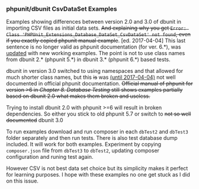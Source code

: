### phpunit/dbunit CsvDataSet Examples

Examples showing differences between version 2.0 and 3.0 of dbunit in importing CSV files as initial data sets. ~~And explaining why you get `Error: Class 'PHPUnit_Extensions_Database_DataSet_CsvDataSet' not found`, even if you exactly copied phpunit manual example~~. [ed. 2017-04-04] This last sentence is no longer valid as phpunit documentation (for ver. 6.\*), was [updated](https://github.com/sebastianbergmann/phpunit-documentation/pull/428) with new working examples. The point is not to use class names from dbunit 2.\* (phpunit 5.\*) in dbunit 3.\* (phpunit 6.\*) based tests.

dbunit in version 3.0 switched to using namespaces and that allowed for much shorter class names, but this ~~is~~ was [(until 2017-04-04)](https://github.com/sebastianbergmann/phpunit-documentation/pull/428) not well documented in official phpunit documentation. ~~Official manual of phpunit for version >6 in *Chapter 8. Database Testing* still shows examples partially based on dbunit 2.0 what makes them broken and useless.~~

Trying to install dbunit 2.0 with phpunit >=6 will result in broken dependencies. So either you stick to old phpunit 5.7 or switch to ~~not so well documented~~ dbunit 3.0

To run examples download and run composer in each `dbTest2` and `dbTest3` folder separately and then run tests. There is also test database dump included. It will work for both examples. Experiment by copying `composer.json` file from `dbTest3` to `dbTest2`, updating composer configuration and runing test again.

However CSV is not best data set choice but its simplicity makes it perfect for learning purposes. I hope with these examples no one get stuck as I did on this issue.
